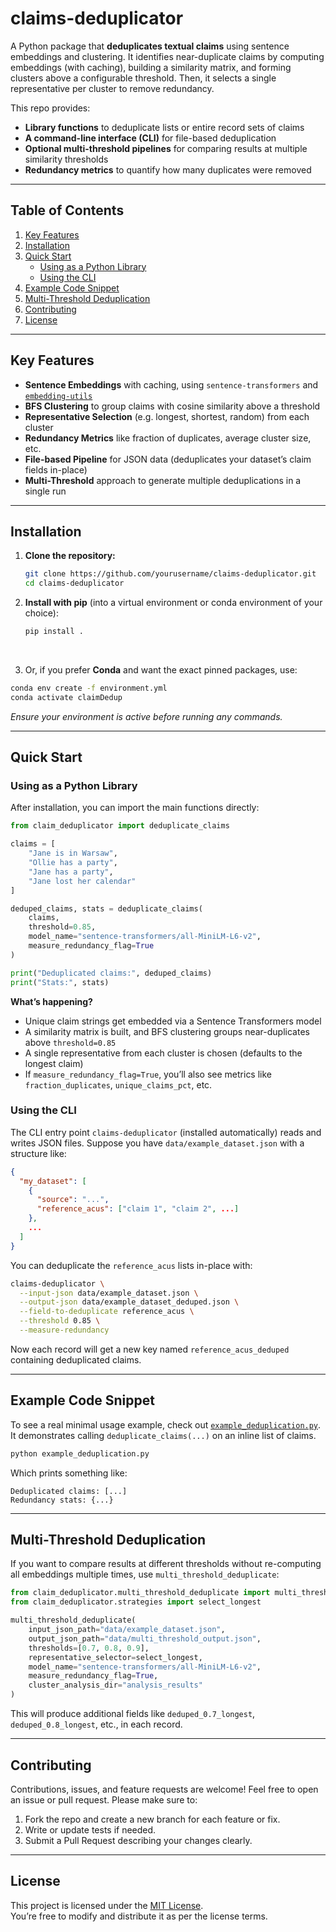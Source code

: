 # claims-deduplicator

A Python package that **deduplicates textual claims** using sentence embeddings and clustering. It identifies near-duplicate claims by computing embeddings (with caching), building a similarity matrix, and forming clusters above a configurable threshold. Then, it selects a single representative per cluster to remove redundancy.  

This repo provides:
- **Library functions** to deduplicate lists or entire record sets of claims
- **A command-line interface (CLI)** for file-based deduplication
- **Optional multi-threshold pipelines** for comparing results at multiple similarity thresholds
- **Redundancy metrics** to quantify how many duplicates were removed

---

## Table of Contents
1. [Key Features](#key-features)
2. [Installation](#installation)
3. [Quick Start](#quick-start)
   - [Using as a Python Library](#using-as-a-python-library)
   - [Using the CLI](#using-the-cli)
4. [Example Code Snippet](#example-code-snippet)
5. [Multi-Threshold Deduplication](#multi-threshold-deduplication)
7. [Contributing](#contributing)
8. [License](#license)

---

## Key Features
- **Sentence Embeddings** with caching, using `sentence-transformers` and [`embedding-utils`](https://pypi.org/project/embedding-utils/)  
- **BFS Clustering** to group claims with cosine similarity above a threshold  
- **Representative Selection** (e.g. longest, shortest, random) from each cluster  
- **Redundancy Metrics** like fraction of duplicates, average cluster size, etc.  
- **File-based Pipeline** for JSON data (deduplicates your dataset’s claim fields in-place)  
- **Multi-Threshold** approach to generate multiple deduplications in a single run  

---

## Installation

1. **Clone the repository:**

   ```bash
   git clone https://github.com/yourusername/claims-deduplicator.git
   cd claims-deduplicator
   ```

2. **Install with pip** (into a virtual environment or conda environment of your choice):

   ```bash
   pip install .
   ```
   <br/>
3.  Or, if you prefer **Conda** and want the exact pinned packages, use:
   ```bash
   conda env create -f environment.yml
   conda activate claimDedup
   ```
   *Ensure your environment is active before running any commands.*

---

## Quick Start

### Using as a Python Library

After installation, you can import the main functions directly:

```python
from claim_deduplicator import deduplicate_claims

claims = [
    "Jane is in Warsaw",
    "Ollie has a party",
    "Jane has a party",
    "Jane lost her calendar"
]

deduped_claims, stats = deduplicate_claims(
    claims,
    threshold=0.85,
    model_name="sentence-transformers/all-MiniLM-L6-v2",
    measure_redundancy_flag=True
)

print("Deduplicated claims:", deduped_claims)
print("Stats:", stats)
```

**What’s happening?**  
- Unique claim strings get embedded via a Sentence Transformers model  
- A similarity matrix is built, and BFS clustering groups near-duplicates above `threshold=0.85`  
- A single representative from each cluster is chosen (defaults to the longest claim)  
- If `measure_redundancy_flag=True`, you’ll also see metrics like `fraction_duplicates`, `unique_claims_pct`, etc.

### Using the CLI

The CLI entry point `claims-deduplicator` (installed automatically) reads and writes JSON files. 
Suppose you have `data/example_dataset.json` with a structure like:

```json
{
  "my_dataset": [
    {
      "source": "...",
      "reference_acus": ["claim 1", "claim 2", ...]
    },
    ...
  ]
}
```

You can deduplicate the `reference_acus` lists in-place with:

```bash
claims-deduplicator \
  --input-json data/example_dataset.json \
  --output-json data/example_dataset_deduped.json \
  --field-to-deduplicate reference_acus \
  --threshold 0.85 \
  --measure-redundancy
```

Now each record will get a new key named `reference_acus_deduped` containing deduplicated claims.

---

## Example Code Snippet

To see a real minimal usage example, check out [`example_deduplication.py`](./example_deduplication.py). It demonstrates calling `deduplicate_claims(...)` on an inline list of claims.

```bash
python example_deduplication.py
```

Which prints something like:
```
Deduplicated claims: [...]
Redundancy stats: {...}
```

---

## Multi-Threshold Deduplication

If you want to compare results at different thresholds without re-computing all embeddings multiple times, use `multi_threshold_deduplicate`:

```python
from claim_deduplicator.multi_threshold_deduplicate import multi_threshold_deduplicate
from claim_deduplicator.strategies import select_longest

multi_threshold_deduplicate(
    input_json_path="data/example_dataset.json",
    output_json_path="data/multi_threshold_output.json",
    thresholds=[0.7, 0.8, 0.9],
    representative_selector=select_longest,
    model_name="sentence-transformers/all-MiniLM-L6-v2",
    measure_redundancy_flag=True,
    cluster_analysis_dir="analysis_results"
)
```

This will produce additional fields like `deduped_0.7_longest`, `deduped_0.8_longest`, etc., in each record.

---

## Contributing

Contributions, issues, and feature requests are welcome! Feel free to open an issue or pull request. Please make sure to:
1. Fork the repo and create a new branch for each feature or fix.
2. Write or update tests if needed.
3. Submit a Pull Request describing your changes clearly.

---

## License

This project is licensed under the [MIT License](./LICENSE).  
You’re free to modify and distribute it as per the license terms.
